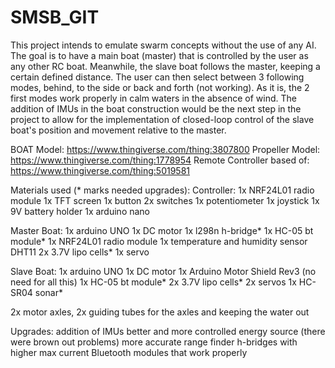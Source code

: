 # SMSB_GIT
 

This project intends to emulate swarm concepts without the use of any AI.
The goal is to have a main boat (master) that is controlled by the user as any other RC boat.
Meanwhile, the slave boat follows the master, keeping a certain defined distance. The user can then select between 3 following modes, behind, to the side or back and forth (not working).
As it is, the 2 first modes work properly in calm waters in the absence of wind. The addition of IMUs in the boat construction would be the next step in the project to allow for the implementation of closed-loop control of the slave boat's position and movement relative to the master.


BOAT Model: https://www.thingiverse.com/thing:3807800
Propeller Model: https://www.thingiverse.com/thing:1778954
Remote Controller based of: https://www.thingiverse.com/thing:5019581

Materials used (* marks needed upgrades):
Controller:
1x NRF24L01 radio module
1x TFT screen
1x button
2x switches
1x potentiometer
1x joystick
1x 9V battery holder
1x arduino nano

Master Boat:
1x arduino UNO
1x DC motor
1x l298n h-bridge*
1x HC-05 bt module*
1x NRF24L01 radio module
1x temperature and humidity sensor DHT11
2x 3.7V lipo cells*
1x servo

Slave Boat:
1x arduino UNO
1x DC motor
1x Arduino Motor Shield Rev3 (no need for all this)
1x HC-05 bt module*
2x 3.7V lipo cells*
2x servos
1x HC-SR04 sonar*

2x motor axles, 2x guiding tubes for the axles and keeping the water out

Upgrades:
addition of IMUs
better and more controlled energy source (there were brown out problems)
more accurate range finder
h-bridges with higher max current
Bluetooth modules that work properly


